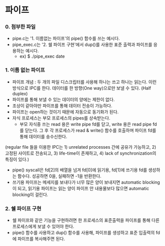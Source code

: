 # 파이프

### 0. 첨부한 파일
+ pipe.c는 '1. 이름없는 파이프'의 pipe() 함수를 쓰는 예시다.
+ pipe_exec.c는 '2. 쉘 파이프 구현'에서 dup()를 사용한 표준 출력과 파이프를 응용하는 예시다.
  + ex) $ ./pipe_exec date

### 1. 이름 없는 파이프
+ 파이프 개념 : 두 개의 파일 디스크립터를 사용해 하나는 쓰고 하나는 읽는다. 이런 방식으로 IPC를 한다. 데이터를 한 방향(One way)으로만 보낼 수 있다. (Half duplex)
+ 파이프를 통해 보낼 수 있는 데이터의 양에는 제한이 없다.
+ 조상이 같아야만 파이프를 통해 데이터 전송이 가능하다.
+ 파이프는 open하는 것이기 때문에 자동으로 동기화가 된다.
+ 자식 프로세스는 부모 프로세스의 pipes를 상속받는다.
  + 부모 자식중 쓰는 read 용은 write pipe fd를 닫고, write 용은 read pipe fd를 닫는다. 그 후 각 프로세스가 read & write() 함수를 호출하며 파이프 fd를 통해 데이터를 송수신한다.
  
  
(regular file 들을 이용한 IPC는 1) unrelated processes 간에 공유가 가능하고,  2) 고정된 사이트로 전송되고,  3) life-time이 존재하고,  4) lack of synchronization의 특징이 있다.)
+ pipe() syscall은 fd[2]의 배열을 넘겨 fd[0]에 읽기용, fd[1]에 쓰기용 fd를 생성하는 함수다. 성공하면 0을, 실패하면 -1을 반환한다.
+ 쓰기용 파이프는 메세지를 보내다가 너무 많은 양이 보내지면 automatic blocking이 되고, 읽기용 파이프는 읽는 양이 파이프 안 내용물보다 많으면 automatic blocking이 걸린다.

### 2. 쉘 파이프 구현
+ 쉘 파이프와 같은 기능을 구현하려면 한 프로세스의 표준출력을 파이프를 통해 다른 프로세스에게 보낼 수 있어야 한다.
+ pipe() 함수를 사용하고 dup() 함수를 사용해, 파이프를 생성하고 표준 입출력의 fd에 파이프를 복사해주면 된다.

